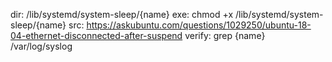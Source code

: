 dir: /lib/systemd/system-sleep/{name}
exe: chmod +x /lib/systemd/system-sleep/{name}
src: https://askubuntu.com/questions/1029250/ubuntu-18-04-ethernet-disconnected-after-suspend
verify: grep {name} /var/log/syslog
